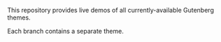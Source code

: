 This repository provides live demos of all currently-available Gutenberg themes.

Each branch contains a separate theme.

